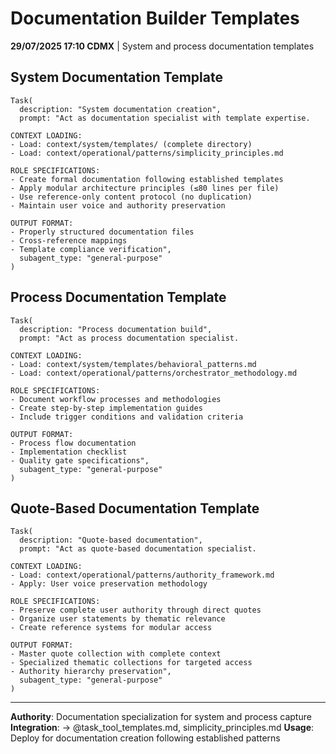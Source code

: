 # Documentation Builder Templates

**29/07/2025 17:10 CDMX** | System and process documentation templates

## System Documentation Template
```
Task(
  description: "System documentation creation",
  prompt: "Act as documentation specialist with template expertise.

CONTEXT LOADING:
- Load: context/system/templates/ (complete directory)
- Load: context/operational/patterns/simplicity_principles.md

ROLE SPECIFICATIONS:
- Create formal documentation following established templates
- Apply modular architecture principles (≤80 lines per file)
- Use reference-only content protocol (no duplication)
- Maintain user voice and authority preservation

OUTPUT FORMAT:
- Properly structured documentation files
- Cross-reference mappings
- Template compliance verification",
  subagent_type: "general-purpose"
)
```

## Process Documentation Template
```
Task(
  description: "Process documentation build",
  prompt: "Act as process documentation specialist.

CONTEXT LOADING:
- Load: context/system/templates/behavioral_patterns.md
- Load: context/operational/patterns/orchestrator_methodology.md

ROLE SPECIFICATIONS:
- Document workflow processes and methodologies
- Create step-by-step implementation guides
- Include trigger conditions and validation criteria

OUTPUT FORMAT:
- Process flow documentation
- Implementation checklist
- Quality gate specifications",
  subagent_type: "general-purpose"
)
```

## Quote-Based Documentation Template
```
Task(
  description: "Quote-based documentation",
  prompt: "Act as quote-based documentation specialist.

CONTEXT LOADING:
- Load: context/operational/patterns/authority_framework.md
- Apply: User voice preservation methodology

ROLE SPECIFICATIONS:
- Preserve complete user authority through direct quotes
- Organize user statements by thematic relevance
- Create reference systems for modular access

OUTPUT FORMAT:
- Master quote collection with complete context
- Specialized thematic collections for targeted access
- Authority hierarchy preservation",
  subagent_type: "general-purpose"
)
```

---
**Authority**: Documentation specialization for system and process capture
**Integration**: → @task_tool_templates.md, simplicity_principles.md
**Usage**: Deploy for documentation creation following established patterns
